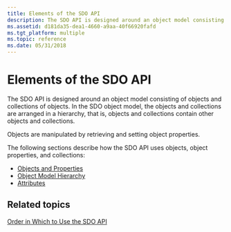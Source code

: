 ```yaml
---
title: Elements of the SDO API
description: The SDO API is designed around an object model consisting of objects and collections of objects. In the SDO object model, the objects and collections are arranged in a hierarchy, that is, objects and collections contain other objects and collections.
ms.assetid: d181da35-dea1-4660-a9aa-40f66920fafd
ms.tgt_platform: multiple
ms.topic: reference
ms.date: 05/31/2018
---
```


# Elements of the SDO API

The SDO API is designed around an object model consisting of objects and collections of objects. In the SDO object model, the objects and collections are arranged in a hierarchy, that is, objects and collections contain other objects and collections.

Objects are manipulated by retrieving and setting object properties.

The following sections describe how the SDO API uses objects, object properties, and collections:

-   [Objects and Properties](/windows/desktop/Nps/sdo-objects-and-properties)
-   [Object Model Hierarchy](/windows/desktop/Nps/sdo-object-model-hierarchy)
-   [Attributes](/windows/desktop/Nps/sdo-sdo-supported-attributes)

## Related topics

<dl> <dt>

[Order in Which to Use the SDO API](/windows/desktop/Nps/sdo-order-in-which-to-use-the-sdo-api)
</dt> </dl>

 

 
